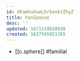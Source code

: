 ```yaml
---
id: UKamhuXueLhrkenktZhyZ
title: hasSpouse
desc: ''
updated: 1671318838938
created: 1637595951365
---
```




- [[c.sphere]] #familial
